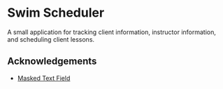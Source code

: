 
# Swim Scheduler

A small application for tracking client information, instructor information, and scheduling client lessons.


## Acknowledgements

 - [Masked Text Field](https://github.com/gbfragoso/MaskedTextField/tree/master)

